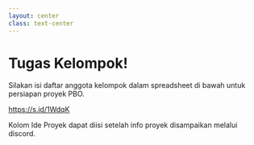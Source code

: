 ```yaml
---
layout: center
class: text-center
---
```


# Tugas Kelompok!

Silakan isi daftar anggota kelompok dalam spreadsheet di bawah untuk persiapan proyek PBO.

https://s.id/1WdqK

Kolom Ide Proyek dapat diisi setelah info proyek disampaikan melalui discord.

